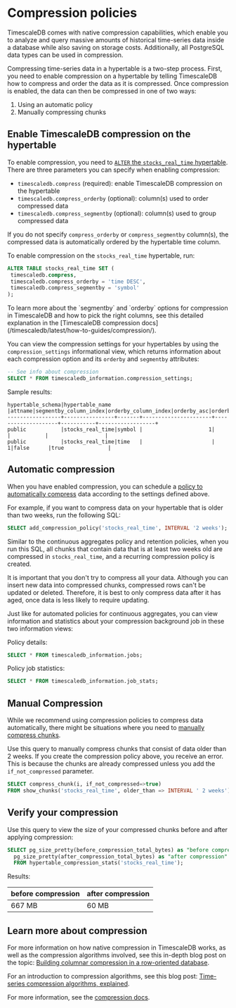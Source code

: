 # Compression policies

TimescaleDB comes with native compression capabilities, which enable you to
analyze and query massive amounts of historical time-series data inside a
database while also saving on storage costs. Additionally, all PostgreSQL data 
types can be used in compression.

Compressing time-series data in a hypertable is a two-step process. First, you 
need to enable compression on a hypertable by telling TimescaleDB how to compress 
and order the data as it is compressed. Once compression is enabled, the data can 
then be compressed in one of two ways:
1. Using an automatic policy
2. Manually compressing chunks


## Enable TimescaleDB compression on the hypertable

To enable compression, you need to [`ALTER` the `stocks_real_time` hypertable][alter-table-compression]. There
are three parameters you can specify when enabling compression:
* `timescaledb.compress` (required): enable TimescaleDB compression on the hypertable
* `timescaledb.compress_orderby` (optional): column(s) used to order compressed data
* `timescaledb.compress_segmentby` (optional): column(s) used to group compressed data

If you do not specify `compress_orderby` or `compress_segmentby` column(s), the compressed data is automatically ordered by the hypertable time column.


To enable compression on the `stocks_real_time` hypertable, run:
```sql
ALTER TABLE stocks_real_time SET (
 timescaledb.compress,
 timescaledb.compress_orderby = 'time DESC',
 timescaledb.compress_segmentby = 'symbol'
);
```

<highlight type="note">
 To learn more about the `segmentby` and `orderby` options for compression in TimescaleDB and how 
 to pick the right columns, see this detailed explanation in the [TimescaleDB compression docs](/timescaledb/latest/how-to-guides/compression/).
</highlight>

You can view the compression settings for your hypertables by using the
`compression_settings` informational view, which returns information about each
compression option and its `orderby` and `segmentby` attributes:

```sql
-- See info about compression
SELECT * FROM timescaledb_information.compression_settings;
```

Sample results:
```
hypertable_schema|hypertable_name |attname|segmentby_column_index|orderby_column_index|orderby_asc|orderby_nullsfirst|
-----------------+----------------+-------+----------------------+--------------------+-----------+------------------+
public           |stocks_real_time|symbol |                     1|                    |           |                  |
public           |stocks_real_time|time   |                      |                   1|false      |true              |
```

## Automatic compression
When you have enabled compression, you can schedule a [policy to automatically compress][compress-automatic]
data according to the settings defined above. 

For example, if you want to compress data on your hypertable that is older than two weeks, run the following SQL:

```sql
SELECT add_compression_policy('stocks_real_time', INTERVAL '2 weeks');
```

Similar to the continuous aggregates policy and retention policies, when you run this SQL, all 
chunks that contain data that is at least two weeks old are compressed in `stocks_real_time`, 
and a recurring compression policy is created. 

It is important that you don't try to compress all your data. Although you can insert
new data into compressed chunks, compressed rows can't be updated or deleted. Therefore,
it is best to only compress data after it has aged, once data is less likely to require updating.  

Just like for automated policies for continuous aggregates, you can view information and statistics 
about your compression background job in these two information views:

Policy details:
```sql
SELECT * FROM timescaledb_information.jobs;
```

Policy job statistics:
```sql
SELECT * FROM timescaledb_information.job_stats;
```

## Manual Compression

While we recommend using compression policies to compress data automatically,
there might be situations where you need to [manually compress chunks][compress-manual]. 

Use this query to manually compress chunks that consist of data older than
2 weeks. If you create the compression policy above, you receive an error. This is because the chunks are already compressed unless you add the `if_not_compressed` parameter.

```sql
SELECT compress_chunk(i, if_not_compressed=>true)
FROM show_chunks('stocks_real_time', older_than => INTERVAL ' 2 weeks') i;
```

## Verify your compression

Use this query to view the size of your compressed chunks before and after applying compression:

```sql
SELECT pg_size_pretty(before_compression_total_bytes) as "before compression",
  pg_size_pretty(after_compression_total_bytes) as "after compression"
  FROM hypertable_compression_stats('stocks_real_time');
```

Results:

|before compression|after compression|
|------------------|-----------------|
|667 MB            |60 MB            |

## Learn more about compression

For more information on how native compression in TimescaleDB works, as well as
the compression algorithms involved, see this in-depth blog post on the topic:
[Building columnar compression in a row-oriented database][columnar-compression].

For an introduction to compression algorithms, see this blog post: 
[Time-series compression algorithms, explained][compression-algorithms].

For more information, see the [compression docs][compression-docs].

[columnar-compression]: https://blog.timescale.com/blog/building-columnar-compression-in-a-row-oriented-database/
[compression-algorithms]: https://blog.timescale.com/blog/time-series-compression-algorithms-explained/
[compression-docs]: /how-to-guides/compression
[alter-table-compression]:  /api/:currentVersion:/compression/alter_table_compression/
[compress-automatic]: /api/:currentVersion:/compression/add_compression_policy/
[compress-manual]: /api/:currentVersion:/compression/compress_chunk/